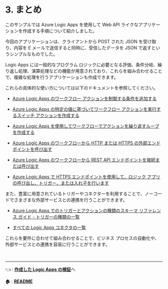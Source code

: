 # 3. まとめ

このサンプルでは Azure Logic Apps を使用して Web API ライクなアプリケーションを作成する手順について紹介しました。

今回のアプリケーションは、クライアントから POST された JSON を受け取り、内容を E メールで送信すると同時に、受信したデータを JSON で返すというシンプルなものでした。

Logic Apps には一般的なプログラム ロジックに必要となる評価、条件分岐、繰り返し処理、演算処理などの機能が用意されており、これらを組み合わせることで、複雑な処理を行うアプリケーションも作成できます。

これらの具体的な使い方については以下のドキュメントを参照してください。

* [Azure Logic Apps のワークフロー アクションを制御する条件を追加する](https://learn.microsoft.com/ja-jp/azure/logic-apps/logic-apps-control-flow-conditional-statement?tabs=consumption)

* [Azure Logic Apps の特定の値に基づいてワークフロー アクションを実行するスイッチ アクションを作成する](https://learn.microsoft.com/ja-jp/azure/logic-apps/logic-apps-control-flow-switch-statement)

* [Azure Logic Apps を使用してワークフローでアクションを繰り返すループを作成する](https://learn.microsoft.com/ja-jp/azure/logic-apps/logic-apps-control-flow-loops?tabs=consumption)


* [Azure Logic Apps のワークフローから HTTP または HTTPS の外部エンドポイントを呼び出す](https://learn.microsoft.com/ja-jp/azure/connectors/connectors-native-http?tabs=standard)

* [Azure Logic Apps のワークフローから REST API エンドポイントを接続または呼び出す](https://learn.microsoft.com/ja-jp/azure/connectors/connectors-native-http-swagger?tabs=standard)

* [Azure Logic Apps で HTTPS エンドポイントを使用して、ロジック アプリの呼び出し、トリガー、または入れ子を行います](https://learn.microsoft.com/ja-jp/azure/logic-apps/logic-apps-http-endpoint)

また、豊富に用意されているトリガーやコネクターを利用することで、ノーコードでさまざまな外部サービスとの連携を行うことができます。

* [Azure Logic Apps でのトリガーとアクションの種類のスキーマ リファレンス ガイド - トリガーの種類の一覧](https://learn.microsoft.com/ja-jp/azure/logic-apps/logic-apps-workflow-actions-triggers#trigger-types-list)


* [すべての Logic Apps コネクタの一覧](https://learn.microsoft.com/ja-jp/connectors/connector-reference/connector-reference-logicapps-connectors)

これらを要件に合わせて組み合わせることで、ビジネス プロセスの自動化や、外部サービスとの連携を容易に行うことができます。

<br>

---
👈 : [**作成した Logic Apps の検証**](ex02.md)へ

🏚️ :  [**README**](README.md)

